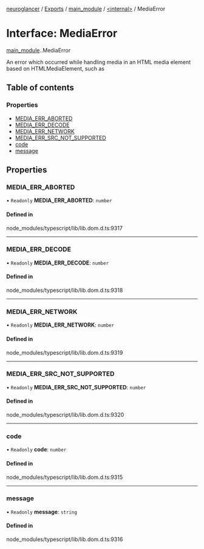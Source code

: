 [neuroglancer](../README.md) / [Exports](../modules.md) / [main\_module](../modules/main_module.md) / [<internal\>](../modules/main_module._internal_.md) / MediaError

# Interface: MediaError

[main_module](../modules/main_module.md).[<internal>](../modules/main_module._internal_.md).MediaError

An error which occurred while handling media in an HTML media element based on HTMLMediaElement, such as <audio> or <video>.

## Table of contents

### Properties

- [MEDIA\_ERR\_ABORTED](main_module._internal_.MediaError.md#media_err_aborted)
- [MEDIA\_ERR\_DECODE](main_module._internal_.MediaError.md#media_err_decode)
- [MEDIA\_ERR\_NETWORK](main_module._internal_.MediaError.md#media_err_network)
- [MEDIA\_ERR\_SRC\_NOT\_SUPPORTED](main_module._internal_.MediaError.md#media_err_src_not_supported)
- [code](main_module._internal_.MediaError.md#code)
- [message](main_module._internal_.MediaError.md#message)

## Properties

### MEDIA\_ERR\_ABORTED

• `Readonly` **MEDIA\_ERR\_ABORTED**: `number`

#### Defined in

node_modules/typescript/lib/lib.dom.d.ts:9317

___

### MEDIA\_ERR\_DECODE

• `Readonly` **MEDIA\_ERR\_DECODE**: `number`

#### Defined in

node_modules/typescript/lib/lib.dom.d.ts:9318

___

### MEDIA\_ERR\_NETWORK

• `Readonly` **MEDIA\_ERR\_NETWORK**: `number`

#### Defined in

node_modules/typescript/lib/lib.dom.d.ts:9319

___

### MEDIA\_ERR\_SRC\_NOT\_SUPPORTED

• `Readonly` **MEDIA\_ERR\_SRC\_NOT\_SUPPORTED**: `number`

#### Defined in

node_modules/typescript/lib/lib.dom.d.ts:9320

___

### code

• `Readonly` **code**: `number`

#### Defined in

node_modules/typescript/lib/lib.dom.d.ts:9315

___

### message

• `Readonly` **message**: `string`

#### Defined in

node_modules/typescript/lib/lib.dom.d.ts:9316
